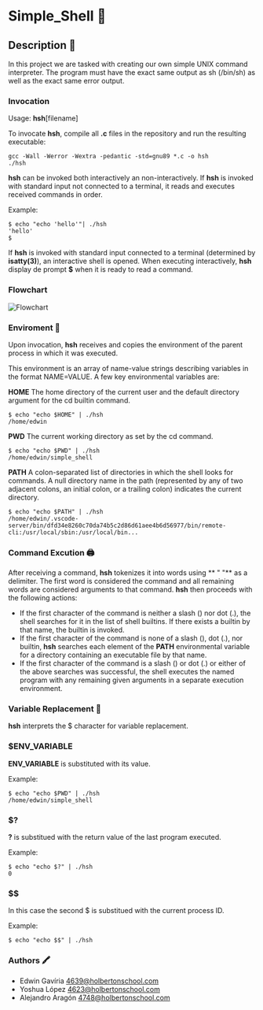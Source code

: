 # **Simple_Shell** :shell:

## Description :scroll:

In this project we are tasked with creating our own simple UNIX command interpreter. The program must have the exact same output as sh (/bin/sh) as well as the exact same error output.

### Invocation

Usage: **hsh**[filename]

To invocate **hsh**, compile all **.c** files in the repository and run the resulting executable:

~~~
gcc -Wall -Werror -Wextra -pedantic -std=gnu89 *.c -o hsh
./hsh
~~~

**hsh** can be invoked both interactively an non-interactively. If **hsh** is invoked with standard input not connected to a terminal, it reads and executes received commands in order.

Example:

~~~
$ echo "echo 'hello'"| ./hsh
'hello'
$
~~~

If **hsh** is invoked with standard input connected to a terminal (determined by **isatty(3)**), an interactive shell is opened. When executing interactively, **hsh** display de prompt **$** when it is ready to read a command.

### Flowchart

![Flowchart](/home/alejo/Descargas/flowchart.jpg)


### Enviroment :evergreen_tree:

Upon invocation, **hsh** receives and copies the environment of the parent process in which it was executed.

This environment is an array of name-value strings describing variables in the format NAME=VALUE. A few key environmental variables are:

**HOME**
The home directory of the current user and the default directory argument for the cd builtin command.

~~~
$ echo "echo $HOME" | ./hsh
/home/edwin
~~~


**PWD**
The current working directory as set by the cd command.

~~~
$ echo "echo $PWD" | ./hsh
/home/edwin/simple_shell
~~~

**PATH**
A colon-separated list of directories in which the shell looks for commands. A null directory name in the path (represented by any of two adjacent colons, an initial colon, or a trailing colon) indicates the current directory.

~~~
$ echo "echo $PATH" | ./hsh
/home/edwin/.vscode-server/bin/dfd34e8260c70da74b5c2d86d61aee4b6d56977/bin/remote-cli:/usr/local/sbin:/usr/local/bin...
~~~

### Command Excution :printer:

After receiving a command, **hsh** tokenizes it into words using ** " "**  as a delimiter. The first word is considered the command and all remaining words are considered arguments to that command. **hsh** then proceeds with the following actions:

* If the first character of the command is neither a slash (\) nor dot (.), the shell searches for it in the list of shell builtins. If there exists a builtin by that name, the builtin is invoked.
* If the first character of the command is none of a slash (\), dot (.), nor builtin, **hsh** searches each element of the **PATH** environmental variable for a directory containing an executable file by that name.
* If the first character of the command is a slash (\) or dot (.) or either of the above searches was successful, the shell executes the named program with any remaining given arguments in a separate execution environment.

### Variable Replacement :pushpin:

**hsh** interprets the $ character for variable replacement.

### $ENV_VARIABLE

**ENV_VARIABLE** is substituted with its value.

Example:

~~~
$ echo "echo $PWD" | ./hsh 
/home/edwin/simple_shell
~~~

### $?

**?** is substitued with the return value of the last program executed.

Example:

~~~
$ echo "echo $?" | ./hsh
0
~~~

### $$

In this case the second $ is substitued with the current process ID.

Example:

~~~
$ echo "echo $$" | ./hsh

~~~


### Authors :crayon:

* Edwin Gavíria <4639@holbertonschool.com>
* Yoshua López <4623@holbertonschool.com>
* Alejandro Aragón <4748@holbertonschool.com>
